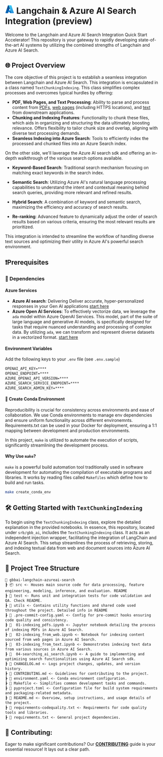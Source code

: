 # <img src="./utils/images/azure_logo.png" alt="Azure Logo" style="width:30px;height:30px;"/> Langchain & Azure AI Search Integration (preview)
Welcome to the Langchain and Azure AI Search Integration Quick Start Accelerator! This repository is your gateway to rapidly developing state-of-the-art AI systems by utilizing the combined strengths of Langchain and Azure AI Search. 


## 🌐 Project Overview 

The core objective of this project is to establish a seamless integration between Langchain and Azure AI Search. This integration is encapsulated in a class named `TextChunkingIndexing`. This class simplifies complex processes and overcomes typical hurdles by offering:

- **PDF, Web Pages, and Text Processing**: Ability to parse and process content from [PDFs](01-indexing_pdfs.ipynb), [web pages](02-indexing_from_web.ipynb) (including HTTPS locations), and [text](03-indexing_from_text.ipynb) from downstream applications.
- **Chunking and Indexing Features**: Functionality to chunk these files, which aids in organizing and structuring the data ultimately boosting relevance. Offers flexibility to tailor chunk size and overlap, aligning with diverse text processing demands.
- **Seamless Indexing into Azure Search**: Tools to efficiently index the processed and chunked files into an Azure Search index.

On the other side, we'll laverage the Azure AI search sdk and offering an in-depth walkthrough of the various search options available.

- **Keyword-Based Search**: Traditional search mechanism focusing on matching exact keywords in the search index.
+ **Semantic Search**: Utilizing Azure AI's natural language processing capabilities to understand the intent and contextual meaning behind search queries, providing more relevant and refined results.
- **Hybrid Search**: A combination of keyword and semantic search, maximizing the efficiency and accuracy of search results.
+ **Re-ranking**: Advanced feature to dynamically adjust the order of search results based on various criteria, ensuring the most relevant results are prioritized.

This integration is intended to streamline the workflow of handling diverse text sources and optimizing their utility in Azure AI's powerful search environment.

## ❗Prerequisites 

### 🔧 Dependencies

#### Azure Services
- **Azure AI search**: Delivering Deliver accurate, hyper-personalized responses in your Gen AI applications [start here](https://azure.microsoft.com/en-us/products/ai-services/ai-search/)
- **Azure Open AI Services**: To effectively vectorize data, we leverage the `ada` model within Azure OpenAI Services. This model, part of the suite of large language and generative AI models, is specifically designed for tasks that require nuanced understanding and processing of complex data. By utilizing `ada`, we can transform and represent diverse datasets in a vectorized format. [start here](https://techcommunity.microsoft.com/t5/ai-azure-ai-services-blog/azure-openai-service-launches-gpt-4-turbo-and-gpt-3-5-turbo-1106/ba-p/3985962)


#### Environment Variables
Add the following keys to your `.env` file (see `.env.sample`)

```plaintext
OPENAI_API_KEY=****
OPENAI_ENDPOINT=****
AZURE_OPENAI_API_VERSION=****
AZURE_SEARCH_SERVICE_ENDPOINT=****
AZURE_SEARCH_ADMIN_KEY=****
```

#### 🐍 Create Conda Environment

Reproducibility is crucial for consistency across environments and ease of collaboration. We use Conda environments to manage env dependencies and ensure uniform functionality across different environemnts. Requirements.txt can be used in your Docker for deployment, ensuring a 1:1 mapping between development and production environments. 

In this project, `make` is utilized to automate the execution of scripts, significantly streamlining the development process.

#### Why Use `make`?

`make` is a powerful build automation tool traditionally used in software development for automating the compilation of executable programs and libraries. It works by reading files called `Makefiles` which define how to build and run tasks.

```bash
make create_conda_env
```

## 🛠 Getting Started with `TextChunkingIndexing`

To begin using the `TextChunkingIndexing` class, explore the detailed explanation in the provided notebooks. In essence, this repository, located under `srb/gbb_ai`, includes the `TextChunkingIndexing` class. It acts as an independent injection wrapper, facilitating the integration of LangChain and Azure AI Search. This setup streamlines the process of retrieving, storing, and indexing textual data from web and document sources into Azure AI Search.

## 🌲 Project Tree Structure

```
📂 gbbai-langchain-azureai-search
┣ 📦 src <- Houses main source code for data processing, feature engineering, modeling, inference, and evaluation. README
┣ 📂 test <- Runs unit and integration tests for code validation and QA. Check README.
┣ 📂 utils <- Contains utility functions and shared code used throughout the project. Detailed info in README
┣ 📜 .pre-commit-config.yaml <- Config for pre-commit hooks ensuring code quality and consistency.
┣ 📜  01-indexing_pdfs.ipynb <- Jupyter notebook detailing the process of indexing PDFs in Azure AI Search.
┣ 📜  02-indexing_from_web.ipynb <- Notebook for indexing content sourced from web pages in Azure AI Search.
┣ 📜  03-indexing_from_text.ipynb <- Demonstrates indexing text data from various sources in Azure AI Search.
┣ 📜  04-searching_ai_search.ipynb <- A guide to implementing and optimizing search functionalities using Azure AI Search sdk.
┣ 📜 CHANGELOG.md <- Logs project changes, updates, and version history.
┣ 📜 CONTRIBUTING.md <- Guidelines for contributing to the project.
┣ 📜 environment.yaml <- Conda environment configuration.
┣ 📜 Makefile <- Simplifies common development tasks and commands.
┣ 📜 pyproject.toml <- Configuration file for build system requirements and packaging-related metadata.
┣ 📜 README.md <- Overview, setup instructions, and usage details of the project.
┣ 📜 requirements-codequality.txt <- Requirements for code quality tools and libraries.
┣ 📜 requirements.txt <- General project dependencies.
```

## 💼 Contributing:

Eager to make significant contributions? Our **[CONTRIBUTING](./CONTRIBUTING.md)** guide is your essential resource! It lays out a clear path.